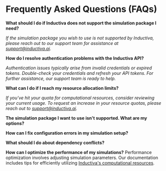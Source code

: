 # Frequently Asked Questions (FAQs)

**What should I do if Inductiva does not support the simulation package I need?**

*If the simulation package you wish to use is not supported by Inductiva, please reach out to our support team for assistance at support@inductiva.ai.*

**How do I resolve authentication problems with the Inductiva API?**

*Authentication issues typically arise from invalid credentials or expired tokens. Double-check your credentials and refresh your API tokens. For further assistance, our support team is ready to help.*

**What can I do if I reach my resource allocation limits?**

*If you've hit your quota for computational resources, consider reviewing your current usage. To request an increase in your resource quotas, please reach out to support@inductiva.ai.*

**The simulation package I want to use isn't supported. What are my options?**

**How can I fix configuration errors in my simulation setup?**

**What should I do about dependency conflicts?**

**How can I optimize the performance of my simulations?**
Performance optimization involves adjusting simulation parameters. Our documentation includes tips for efficiently utilizing [Inductiva's computational resources](../introduction/infrastructure.md).
